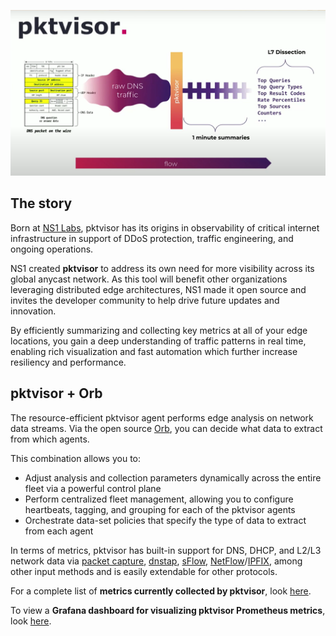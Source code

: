 
![](./img/pktvisor-flow.png)

## The story
Born at [NS1 Labs](https://ns1.com/labs), pktvisor has its origins in observability of critical internet infrastructure in support of DDoS protection, traffic
engineering, and ongoing operations. 

NS1 created **pktvisor** to address its own need for more visibility across its global anycast network. As this tool will benefit other organizations leveraging distributed edge architectures, NS1 made it open source and invites the developer community to help drive future updates and innovation.

By efficiently summarizing and collecting key metrics at all of your edge locations, you gain a deep understanding of traffic patterns in real time, enabling rich visualization and fast automation which further increase resiliency and performance.


## pktvisor + Orb
The resource-efficient pktvisor agent performs edge analysis on network data streams. Via the open source [Orb](https://getorb.io/), you can decide what data to extract from which agents.

This combination allows you to:

- Adjust analysis and collection parameters dynamically across the entire fleet via a powerful control plane
- Perform centralized fleet management, allowing you to configure heartbeats, tagging, and grouping for each of the pktvisor agents
- Orchestrate data-set policies that specify the type of data to extract from each agent

In terms of metrics, pktvisor has built-in support for DNS, DHCP, and L2/L3 network data via [packet capture](https://en.wikipedia.org/wiki/Packet_analyzer), [dnstap](https://dnstap.info/), [sFlow](https://en.wikipedia.org/wiki/SFlow), [NetFlow](https://en.wikipedia.org/wiki/NetFlow)/[IPFIX](https://en.wikipedia.org/wiki/IP_Flow_Information_Export), among other input methods and is easily extendable 
for other protocols.
 
For a complete list of **metrics currently collected by pktvisor**, look [here](https://github.com/ns1labs/pktvisor/wiki/Current-Metrics).

To view a **Grafana dashboard for visualizing pktvisor Prometheus metrics**, look [here](https://grafana.com/grafana/dashboards/14221).
